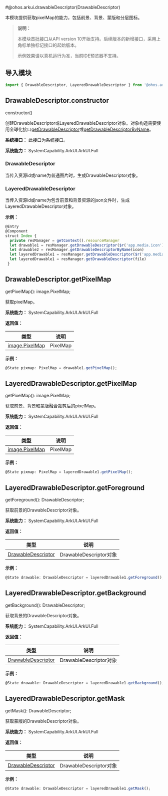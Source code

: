 #@ohos.arkui.drawableDescriptor(DrawableDescriptor)

本模块提供获取pixelMap的能力，包括前景、背景、蒙版和分层图标。

> **说明：**
>
> 本模块首批接口从API version 10开始支持。后续版本的新增接口，采用上角标单独标记接口的起始版本。
>
> 示例效果请以真机运行为准，当前IDE预览器不支持。

## 导入模块

```js
import { DrawableDescriptor, LayeredDrawableDescriptor } from '@ohos.arkui.drawableDescriptor';
```

## DrawableDescriptor.constructor
constructor()

创建DrawableDescriptor或LayeredDrawableDescriptor对象。对象构造需要使用全球化接口[getDrawableDescriptor](js-apis-resource-manager.md##getdrawabledescriptor)或[getDrawableDescriptorByName](js-apis-resource-manager.md##getdrawabledescriptorbyname)。

**系统接口：** 此接口为系统接口。

**系统能力：** SystemCapability.ArkUI.ArkUI.Full

### DrawableDescriptor

当传入资源id或name为普通图片时，生成DrawableDescriptor对象。

### LayeredDrawableDescriptor

当传入资源id或name为包含前景和背景资源的json文件时，生成LayeredDrawableDescriptor对象。

**示例：**
```js
@Entry
@Component
struct Index {
  private resManager = getContext().resourceManager
  let drawable1 = resManager.getDrawableDescriptor($r('app.media.icon').id)
  let drawable2 = resManager.getDrawableDescriptorByName(icon)
  let layeredDrawable1 = resManager.getDrawableDescriptor($r('app.media.file').id)
  let layeredDrawable1 = resManager.getDrawableDescriptor(file)
 }
```

## DrawableDescriptor.getPixelMap
getPixelMap(): image.PixelMap;

获取pixelMap。

**系统能力：** SystemCapability.ArkUI.ArkUI.Full

**返回值：**

| 类型                                       | 说明       |
| ---------------------------------------- | -------- |
| [image.PixelMap](../apis/js-apis-image.md#pixelmap7) | PixelMap |

**示例：**
  ```js
  @State pixmap: PixelMap = drawable1.getPixelMap();
  ```

## LayeredDrawableDescriptor.getPixelMap
getPixelMap(): image.PixelMap;

获取前景、背景和蒙版融合裁剪后的pixelMap。

**系统能力：** SystemCapability.ArkUI.ArkUI.Full

**返回值：**

| 类型                                       | 说明       |
| ---------------------------------------- | -------- |
| [image.PixelMap](../apis/js-apis-image.md#pixelmap7) | PixelMap |

**示例：**
  ```js
  @State pixmap: PixelMap = layeredDrawable1.getPixelMap();
  ```

## LayeredDrawableDescriptor.getForeground
getForeground(): DrawableDescriptor;

获取前景的DrawableDescriptor对象。

**系统能力：** SystemCapability.ArkUI.ArkUI.Full

**返回值：**

| 类型                                       | 说明                   |
| ---------------------------------------- | -------------------- |
| [DrawableDescriptor](#drawabledescriptor) | DrawableDescriptor对象 |

**示例：**
  ```js
  @State drawable: DrawableDescriptor = layeredDrawable1.getForeground();
  ```

## LayeredDrawableDescriptor.getBackground
getBackground(): DrawableDescriptor;

获取背景的DrawableDescriptor对象。

**系统能力：** SystemCapability.ArkUI.ArkUI.Full

**返回值：**

| 类型                                       | 说明                   |
| ---------------------------------------- | -------------------- |
| [DrawableDescriptor](#drawabledescriptor) | DrawableDescriptor对象 |

**示例：**
  ```js
  @State drawable: DrawableDescriptor = layeredDrawable1.getBackground();
  ```

## LayeredDrawableDescriptor.getMask
getMask(): DrawableDescriptor;

获取蒙版的DrawableDescriptor对象。

**系统能力：** SystemCapability.ArkUI.ArkUI.Full

**返回值：**

| 类型                                       | 说明                   |
| ---------------------------------------- | -------------------- |
| [DrawableDescriptor](#drawabledescriptor) | DrawableDescriptor对象 |

**示例：**
  ```js
  @State drawable: DrawableDescriptor = layeredDrawable1.getMask();
  ```
